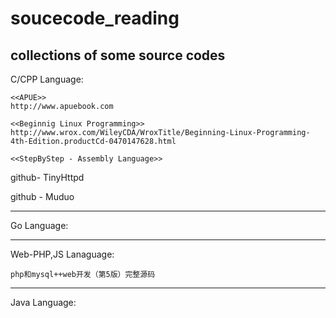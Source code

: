 # soucecode_reading
collections of some source codes
-------------------------
C/CPP Language:

```
<<APUE>>
http://www.apuebook.com

<<Beginnig Linux Programming>>
http://www.wrox.com/WileyCDA/WroxTitle/Beginning-Linux-Programming-4th-Edition.productCd-0470147628.html

<<StepByStep - Assembly Language>>
```
github- TinyHttpd

github - Muduo 


-----------
Go Language:




-----------
Web-PHP,JS Lanaguage:
```
php和mysql++web开发（第5版）完整源码
```



--------------------
Java Language:
